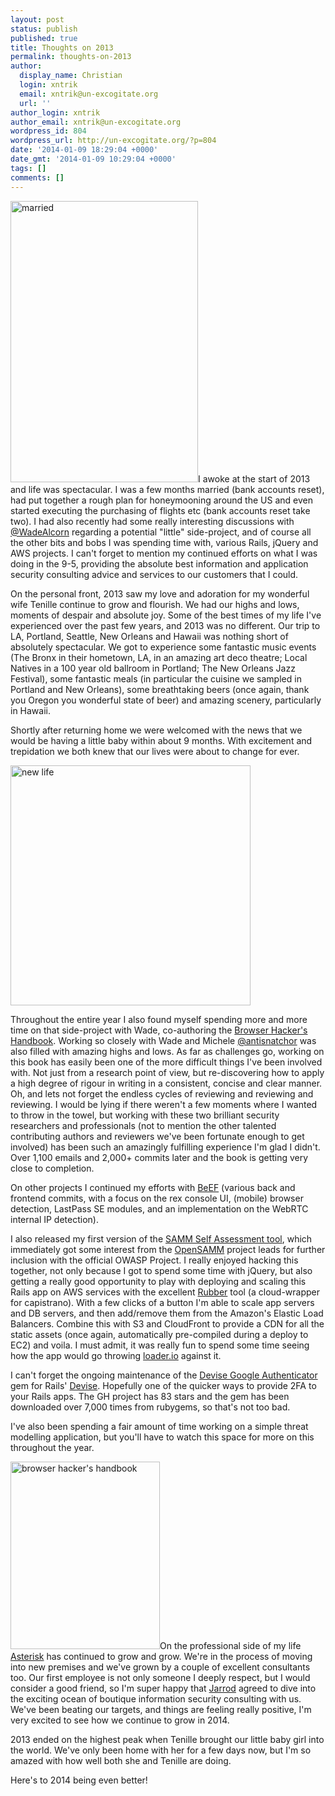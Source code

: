 ```yaml
---
layout: post
status: publish
published: true
title: Thoughts on 2013
permalink: thoughts-on-2013
author:
  display_name: Christian
  login: xntrik
  email: xntrik@un-excogitate.org
  url: ''
author_login: xntrik
author_email: xntrik@un-excogitate.org
wordpress_id: 804
wordpress_url: http://un-excogitate.org/?p=804
date: '2014-01-09 18:29:04 +0000'
date_gmt: '2014-01-09 10:29:04 +0000'
tags: []
comments: []
---
```

<p><a href="http://un-excogitate.org/uploads/1375954_10151592746396364_867792112_n.jpg"><img src="http://un-excogitate.org/uploads/1375954_10151592746396364_867792112_n.jpg" alt="married" width="300" height="450" class="alignleft size-full wp-image-807" /></a>I awoke at the start of 2013 and life was spectacular. I was a few months married (bank accounts reset), had put together a rough plan for honeymooning around the US and even started executing the purchasing of flights etc (bank accounts reset take two). I had also recently had some really interesting discussions with <a href="https://twitter.com/wadealcorn">@WadeAlcorn</a> regarding a potential "little" side-project, and of course all the other bits and bobs I was spending time with, various Rails, jQuery and AWS projects. I can't forget to mention my continued efforts on what I was doing in the 9-5, providing the absolute best information and application security consulting advice and services to our customers that I could.</p>
<p>On the personal front, 2013 saw my love and adoration for my wonderful wife Tenille continue to grow and flourish. We had our highs and lows, moments of despair and absolute joy. Some of the best times of my life I've experienced over the past few years, and 2013 was no different. Our trip to LA, Portland, Seattle, New Orleans and Hawaii was nothing short of absolutely spectacular. We got to experience some fantastic music events (The Bronx in their hometown, LA, in an amazing art deco theatre; Local Natives in a 100 year old ballroom in Portland; The New Orleans Jazz Festival), some fantastic meals (in particular the cuisine we sampled in Portland and New Orleans), some breathtaking beers (once again, thank you Oregon you wonderful state of beer) and amazing scenery, particularly in Hawaii. </p>
<p>Shortly after returning home we were welcomed with the news that we would be having a little baby within about 9 months. With excitement and trepidation we both knew that our lives were about to change for ever.</p>
<p><a href="http://un-excogitate.org/uploads/preg.jpg"><img src="http://un-excogitate.org/uploads/preg.jpg" alt="new life" width="384" height="384" class="alignright size-full wp-image-810" /></a></p>
<p>Throughout the entire year I also found myself spending more and more time on that side-project with Wade, co-authoring the <a href="http://www.amazon.com/Browser-Hackers-Handbook-Wade-Alcorn/dp/1118662091">Browser Hacker's Handbook</a>. Working so closely with Wade and Michele <a href="https://twitter.com/antisnatchor">@antisnatchor</a> was also filled with amazing highs and lows. As far as challenges go, working on this book has easily been one of the more difficult things I've been involved with. Not just from a research point of view, but re-discovering how to apply a high degree of rigour in writing in a consistent, concise and clear manner. Oh, and lets not forget the endless cycles of reviewing and reviewing and reviewing. I would be lying if there weren't a few moments where I wanted to throw in the towel, but working with these two brilliant security researchers and professionals (not to mention the other talented contributing authors and reviewers we've been fortunate enough to get involved) has been such an amazingly fulfilling experience I'm glad I didn't. Over 1,100 emails and 2,000+ commits later and the book is getting very close to completion.</p>
<p>On other projects I continued my efforts with <a href="http://www.beefproject.com">BeEF</a> (various back and frontend commits, with a focus on the rex console UI, (mobile) browser detection, LastPass SE modules, and an implementation on the WebRTC internal IP detection).</p>
<p>I also released my first version of the <a href="http://labs.asteriskinfosec.com.au/samm-self-assessment-tool/">SAMM Self Assessment tool</a>, which immediately got some interest from the <a href="http://www.opensamm.org/">OpenSAMM</a> project leads for further inclusion with the official OWASP Project. I really enjoyed hacking this together, not only because I got to spend some time with jQuery, but also getting a really good opportunity to play with deploying and scaling this Rails app on AWS services with the excellent <a href="https://github.com/rubber/rubber">Rubber</a> tool (a cloud-wrapper for capistrano). With a few clicks of a button I'm able to scale app servers and DB servers, and then add/remove them from the Amazon's Elastic Load Balancers. Combine this with S3 and CloudFront to provide a CDN for all the static assets (once again, automatically pre-compiled during a deploy to EC2) and voila. I must admit, it was really fun to spend some time seeing how the app would go throwing <a href="http://loader.io/">loader.io</a> against it.</p>
<p>I can't forget the ongoing maintenance of the <a href="https://github.com/AsteriskLabs/devise_google_authenticator">Devise Google Authenticator</a> gem for Rails' <a href="https://github.com/plataformatec/devise">Devise</a>. Hopefully one of the quicker ways to provide 2FA to your Rails apps. The GH project has 83 stars and the gem has been downloaded over 7,000 times from rubygems, so that's not too bad.</p>
<p>I've also been spending a fair amount of time working on a simple threat modelling application, but you'll have to watch this space for more on this throughout the year.</p>
<p><a href="http://un-excogitate.org/uploads/51NwGXgZ60L._SY300_.jpg"><img src="http://un-excogitate.org/uploads/51NwGXgZ60L._SY300_.jpg" alt="browser hacker&#039;s handbook" width="239" height="300" class="alignleft size-full wp-image-817" /></a>On the professional side of my life <a href="http://www.asteriskinfosec.com.au">Asterisk</a> has continued to grow and grow. We're in the process of moving into new premises and we've grown by a couple of excellent consultants too. Our first employee is not only someone I deeply respect, but I would consider a good friend, so I'm super happy that <a href="https://twitter.com/jrod_burns">Jarrod</a> agreed to dive into the exciting ocean of boutique information security consulting with us. We've been beating our targets, and things are feeling really positive, I'm very excited to see how we continue to grow in 2014.</p>
<p>2013 ended on the highest peak when Tenille brought our little baby girl into the world. We've only been home with her for a few days now, but I'm so amazed with how well both she and Tenille are doing.</p>
<p>Here's to 2014 being even better!</p>
